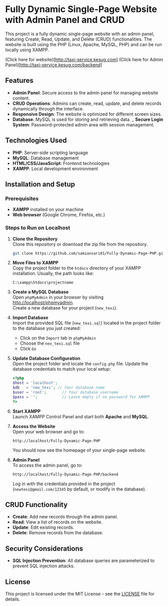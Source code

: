 
# Fully Dynamic Single-Page Website with Admin Panel and CRUD

This project is a fully dynamic single-page website with an admin panel, featuring Create, Read, Update, and Delete (CRUD) functionalities. The website is built using the PHP (Linux, Apache, MySQL, PHP) and can be run locally using XAMPP.

(Click here for website)[http://taxi-service.kesug.com]
(Click here for Admin Panel)[http://taxi-service.kesug.com/backend]

## Features

- **Admin Panel**: Secure access to the admin panel for managing website content.
- **CRUD Operations**: Admins can create, read, update, and delete records dynamically through the interface.
- **Responsive Design**: The website is optimized for different screen sizes.
- **Database**: MySQL is used for storing and retrieving data.
_ **Secure Login System**: Password-protected admin area with session management.

## Technologies Used

- **PHP**: Server-side scripting language
- **MySQL**: Database management
- **HTML/CSS/JavaScript**: Frontend technologies
- **XAMPP**: Local development environment

## Installation and Setup

### Prerequisites

- **XAMPP** installed on your machine
- **Web browser** (Google Chrome, Firefox, etc.)

### Steps to Run on Localhost

1. **Clone the Repository**  
   Clone this repository or download the zip file from the repository.

   ```bash
   git clone https://github.com/samiansari01/Fully-Dynamic-Page-PHP.git
   ```

2. **Move Files to XAMPP**  
   Copy the project folder to the `htdocs` directory of your XAMPP installation. Usually, the path looks like:

   ```
   C:\xampp\htdocs\projectname
   ```

3. **Create a MySQL Database**  
   Open `phpMyAdmin` in your browser by visiting [http://localhost/phpmyadmin](http://localhost/phpmyadmin).  
   Create a new database for your project (`new_texi`).

4. **Import Database**  
   Import the provided SQL file (`new_texi.sql`) located in the project folder to the database you just created:
   
   - Click on the `Import` tab in `phpMyAdmin`
   - Choose the `nex_texi.sql` file
   - Click `Go`

5. **Update Database Configuration**  
   Open the project folder and locate the `config.php` file. Update the database credentials to match your local setup:

   ```php
   <?php
   $host = 'localhost';
   $db   = 'new_texi'; // Your database name
   $user = 'root';       // Your database username
   $pass = '';           // Leave empty if no password for XAMPP
   ?>
   ```

6. **Start XAMPP**  
   Launch XAMPP Control Panel and start both **Apache** and **MySQL**.

7. **Access the Website**  
   Open your web browser and go to:

   ```
   http://localhost/Fully-Dynamic-Page-PHP
   ```

   You should now see the homepage of your single-page website.

8. **Admin Panel**  
   To access the admin panel, go to:

   ```
   http://localhost/Fully-Dynamic-Page-PHP/backend
   ```

   Log in with the credentials provided in the project (`newtexi@gmail.com/12345` by default, or modify in the database).



## CRUD Functionality

- **Create**: Add new records through the admin panel.
- **Read**: View a list of records on the website.
- **Update**: Edit existing records.
- **Delete**: Remove records from the database.


## Security Considerations

- **SQL Injection Prevention**: All database queries are parameterized to prevent SQL injection attacks.
 
## License

This project is licensed under the MIT License - see the [LICENSE](LICENSE) file for details.
